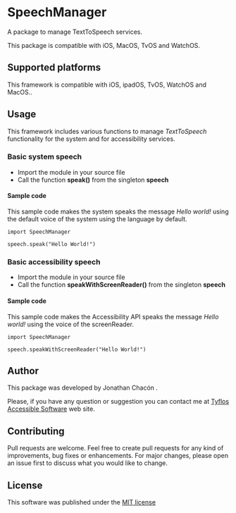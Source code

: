 # SpeechManager

A package to manage TextToSpeech services.

This package is compatible with iOS, MacOS, TvOS and WatchOS.

## Supported platforms

This framework is compatible with iOS, ipadOS, TvOS, WatchOS and MacOS..

## Usage

This framework includes various functions to manage *TextToSpeech* functionality for the system and for accessibility services.

### Basic system speech 

* Import the module in your source file
* Call the function **speak()** from the singleton **speech**

#### Sample code

This sample code makes the system speaks the message *Hello world!* using the default voice of the system using the language by default.

```
import SpeechManager

speech.speak("Hello World!")
```

### Basic accessibility speech 

* Import the module in your source file
* Call the function **speakWithScreenReader()** from the singleton **speech**

#### Sample code

This sample code makes the Accessibility API speaks the message *Hello world!* using the voice of the screenReader.

```
import SpeechManager

speech.speakWithScreenReader("Hello World!")
```

## Author

This package was developed by Jonathan Chacón .

Please, if you have any question or suggestion you can contact me at [Tyflos Accessible Software](https://.tyflosaccessiblesoftware.com) web site.

## Contributing

Pull requests are welcome. Feel free to create pull requests for any kind of improvements, bug fixes or enhancements. For major changes, please open an issue first to discuss what you would like to change.

## License

This software was published under the [MIT license](https://choosealicense.com/licenses/mit/)
